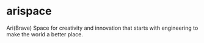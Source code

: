 # arispace
Ari(Brave) Space for creativity and innovation that starts with engineering to make the world a better place.

